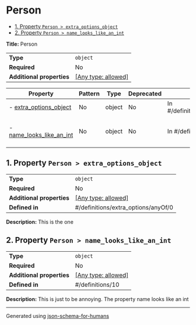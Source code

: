 # Person

- [1. Property `Person > extra_options_object`](#extra_options_object)
- [2. Property `Person > name_looks_like_an_int`](#name_looks_like_an_int)

**Title:** Person

|                           |                                                                           |
| ------------------------- | ------------------------------------------------------------------------- |
| **Type**                  | `object`                                                                  |
| **Required**              | No                                                                        |
| **Additional properties** | [[Any type: allowed]](# "Additional Properties of any type are allowed.") |

| Property                                             | Pattern | Type   | Deprecated | Definition                             | Title/Description                                                |
| ---------------------------------------------------- | ------- | ------ | ---------- | -------------------------------------- | ---------------------------------------------------------------- |
| - [extra_options_object](#extra_options_object )     | No      | object | No         | In #/definitions/extra_options/anyOf/0 | This is the one                                                  |
| - [name_looks_like_an_int](#name_looks_like_an_int ) | No      | object | No         | In #/definitions/10                    | This is just to be annoying. The property name looks like an int |

## <a name="extra_options_object"></a>1. Property `Person > extra_options_object`

|                           |                                                                           |
| ------------------------- | ------------------------------------------------------------------------- |
| **Type**                  | `object`                                                                  |
| **Required**              | No                                                                        |
| **Additional properties** | [[Any type: allowed]](# "Additional Properties of any type are allowed.") |
| **Defined in**            | #/definitions/extra_options/anyOf/0                                       |

**Description:** This is the one

## <a name="name_looks_like_an_int"></a>2. Property `Person > name_looks_like_an_int`

|                           |                                                                           |
| ------------------------- | ------------------------------------------------------------------------- |
| **Type**                  | `object`                                                                  |
| **Required**              | No                                                                        |
| **Additional properties** | [[Any type: allowed]](# "Additional Properties of any type are allowed.") |
| **Defined in**            | #/definitions/10                                                          |

**Description:** This is just to be annoying. The property name looks like an int

----------------------------------------------------------------------------------------------------------------------------
Generated using [json-schema-for-humans](https://github.com/coveooss/json-schema-for-humans)
